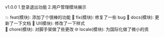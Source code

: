 v1.0.0
1.登录退出功能
2.用户管理模块展示

💥 feat(模块): 添加了个很棒的功能
🐛 fix(模块): 修复了一些 bug
📝 docs(模块): 更新了一下文档
🌷 UI(模块): 修改了一下样式  
 🏰 chore(模块): 对脚手架做了些更改
🌐 locale(模块): 为国际化做了微小的贡
